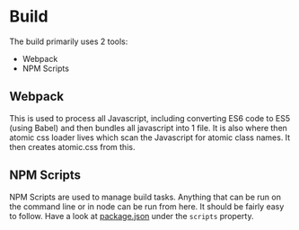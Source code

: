 # Build

The build primarily uses 2 tools:

- Webpack
- NPM Scripts

## Webpack

This is used to process all Javascript, including converting ES6 code to ES5
(using Babel) and then bundles all javascript into 1 file. It is also where then
atomic css loader lives which scan the Javascript for atomic class names. It
then creates atomic.css from this.

## NPM Scripts

NPM Scripts are used to manage build tasks. Anything that can be run on the
command line or in node can be run from here. It should be fairly easy to
follow. Have a look at [package.json](../package.json) under the
`scripts` property.
